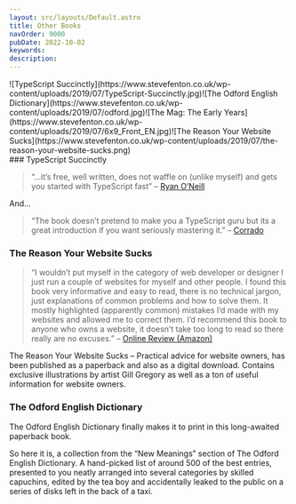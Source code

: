 ```yaml
---
layout: src/layouts/Default.astro
title: Other Books
navOrder: 9000
pubDate: 2022-10-02
keywords: 
description: 
---
```


<div class="four-images">![TypeScript Succinctly](https://www.stevefenton.co.uk/wp-content/uploads/2019/07/TypeScript-Succinctly.jpg)![The Odford English Dictionary](https://www.stevefenton.co.uk/wp-content/uploads/2019/07/odford.jpg)![The Mag: The Early Years](https://www.stevefenton.co.uk/wp-content/uploads/2019/07/6x9_Front_EN.jpg)![The Reason Your Website Sucks](https://www.stevefenton.co.uk/wp-content/uploads/2019/07/the-reason-your-website-sucks.png)</div>### TypeScript Succinctly

> “…it’s free, well written, does not waffle on (unlike myself) and gets you started with TypeScript fast” – [Ryan O’Neill](http://ryanoneill.com/typescript-succintly/)

And…

> “The book doesn’t pretend to make you a TypeScript guru but its a great introduction if you want seriously mastering it.” – [Corrado](http://codeworks.it/blog/?p=145)

### The Reason Your Website Sucks

> “I wouldn’t put myself in the category of web developer or designer I just run a couple of websites for myself and other people. I found this book very informative and easy to read, there is no technical jargon, just explanations of common problems and how to solve them. It mostly highlighted (apparently common) mistakes I’d made with my websites and allowed me to correct them. I’d recommend this book to anyone who owns a website, it doesn’t take too long to read so there really are no excuses.” – [Online Review (Amazon)](https://www.amazon.co.uk/review/R18KRLCLB771DJ/)

The Reason Your Website Sucks – Practical advice for website owners, has been published as a paperback and also as a digital download. Contains exclusive illustrations by artist Gill Gregory as well as a ton of useful information for website owners.

### The Odford English Dictionary

The Odford English Dictionary finally makes it to print in this long-awaited paperback book.

So here it is, a collection from the “New Meanings” section of The Odford English Dictionary. A hand-picked list of around 500 of the best entries, presented to you neatly arranged into several categories by skilled capuchins, edited by the tea boy and accidentally leaked to the public on a series of disks left in the back of a taxi.